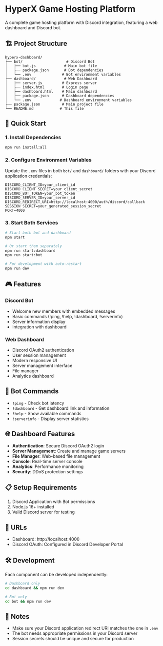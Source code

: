 # HyperX Game Hosting Platform

A complete game hosting platform with Discord integration, featuring a web dashboard and Discord bot.

## 🏗️ Project Structure

```
hyperx-dashboard/
├── bot/                    # Discord Bot
│   ├── bot.js             # Main bot file
│   ├── package.json       # Bot dependencies
│   └── .env              # Bot environment variables
├── dashboard/             # Web Dashboard
│   ├── server.js         # Express server
│   ├── index.html        # Login page
│   ├── dashboard.html    # Main dashboard
│   ├── package.json      # Dashboard dependencies
│   └── .env             # Dashboard environment variables
├── package.json          # Main project file
└── README.md            # This file
```

## 🚀 Quick Start

### 1. Install Dependencies
```bash
npm run install:all
```

### 2. Configure Environment Variables
Update the `.env` files in both `bot/` and `dashboard/` folders with your Discord application credentials:

```env
DISCORD_CLIENT_ID=your_client_id
DISCORD_CLIENT_SECRET=your_client_secret
DISCORD_BOT_TOKEN=your_bot_token
DISCORD_SERVER_ID=your_server_id
DISCORD_REDIRECT_URI=http://localhost:4000/auth/discord/callback
SESSION_SECRET=your_generated_session_secret
PORT=4000
```

### 3. Start Both Services
```bash
# Start both bot and dashboard
npm start

# Or start them separately
npm run start:dashboard
npm run start:bot

# For development with auto-restart
npm run dev
```

## 🎮 Features

### Discord Bot
- Welcome new members with embedded messages
- Basic commands (!ping, !help, !dashboard, !serverinfo)
- Server information display
- Integration with dashboard

### Web Dashboard
- Discord OAuth2 authentication
- User session management
- Modern responsive UI
- Server management interface
- File manager
- Analytics dashboard

## 🔧 Bot Commands

- `!ping` - Check bot latency
- `!dashboard` - Get dashboard link and information
- `!help` - Show available commands
- `!serverinfo` - Display server statistics

## 🌐 Dashboard Features

- **Authentication**: Secure Discord OAuth2 login
- **Server Management**: Create and manage game servers
- **File Manager**: Web-based file management
- **Console**: Real-time server console
- **Analytics**: Performance monitoring
- **Security**: DDoS protection settings

## 📋 Setup Requirements

1. Discord Application with Bot permissions
2. Node.js 16+ installed
3. Valid Discord server for testing

## 🔗 URLs

- Dashboard: http://localhost:4000
- Discord OAuth: Configured in Discord Developer Portal

## 🛠️ Development

Each component can be developed independently:

```bash
# Dashboard only
cd dashboard && npm run dev

# Bot only  
cd bot && npm run dev
```

## 📝 Notes

- Make sure your Discord application redirect URI matches the one in `.env`
- The bot needs appropriate permissions in your Discord server
- Session secrets should be unique and secure for production
